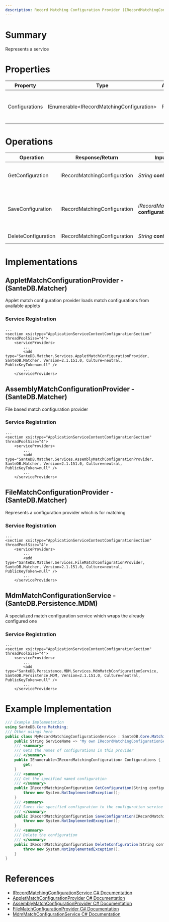 ```yaml
---
description: Record Matching Configuration Provider (IRecordMatchingConfigurationService in SanteDB.Core.Api)
---
```


# Summary
Represents a service

# Properties

|Property|Type|Access|Description|
|-|-|-|-|
|Configurations|IEnumerable&lt;IRecordMatchingConfiguration>|R|Gets the names of configurations in this provider|

# Operations

|Operation|Response/Return|Input/Parameter|Description|
|-|-|-|-|
|GetConfiguration|IRecordMatchingConfiguration|*String* **configurationId**|Get the specified named configuration|
|SaveConfiguration|IRecordMatchingConfiguration|*IRecordMatchingConfiguration* **configuration**|Saves the specified configuration to the configuration service|
|DeleteConfiguration|IRecordMatchingConfiguration|*String* **configurationId**|Delete the configuration|

# Implementations


## AppletMatchConfigurationProvider - (SanteDB.Matcher)
Applet match configuration provider loads match configurations from available applets

### Service Registration
```markup
...
<section xsi:type="ApplicationServiceContextConfigurationSection" threadPoolSize="4">
	<serviceProviders>
		...
		<add type="SanteDB.Matcher.Services.AppletMatchConfigurationProvider, SanteDB.Matcher, Version=2.1.151.0, Culture=neutral, PublicKeyToken=null" />
		...
	</serviceProviders>
```

## AssemblyMatchConfigurationProvider - (SanteDB.Matcher)
File based match configuration provider

### Service Registration
```markup
...
<section xsi:type="ApplicationServiceContextConfigurationSection" threadPoolSize="4">
	<serviceProviders>
		...
		<add type="SanteDB.Matcher.Services.AssemblyMatchConfigurationProvider, SanteDB.Matcher, Version=2.1.151.0, Culture=neutral, PublicKeyToken=null" />
		...
	</serviceProviders>
```

## FileMatchConfigurationProvider - (SanteDB.Matcher)
Represents a configuration provider which is for matching

### Service Registration
```markup
...
<section xsi:type="ApplicationServiceContextConfigurationSection" threadPoolSize="4">
	<serviceProviders>
		...
		<add type="SanteDB.Matcher.Services.FileMatchConfigurationProvider, SanteDB.Matcher, Version=2.1.151.0, Culture=neutral, PublicKeyToken=null" />
		...
	</serviceProviders>
```

## MdmMatchConfigurationService - (SanteDB.Persistence.MDM)
A specialized match configuration service which wraps the already configured one

### Service Registration
```markup
...
<section xsi:type="ApplicationServiceContextConfigurationSection" threadPoolSize="4">
	<serviceProviders>
		...
		<add type="SanteDB.Persistence.MDM.Services.MdmMatchConfigurationService, SanteDB.Persistence.MDM, Version=2.1.151.0, Culture=neutral, PublicKeyToken=null" />
		...
	</serviceProviders>
```
# Example Implementation
```csharp
/// Example Implementation
using SanteDB.Core.Matching;
/// Other usings here
public class MyRecordMatchingConfigurationService : SanteDB.Core.Matching.IRecordMatchingConfigurationService { 
	public String ServiceName => "My own IRecordMatchingConfigurationService service";
	/// <summary>
	/// Gets the names of configurations in this provider
	/// </summary>
	public IEnumerable<IRecordMatchingConfiguration> Configurations {
		get;
	}
	/// <summary>
	/// Get the specified named configuration
	/// </summary>
	public IRecordMatchingConfiguration GetConfiguration(String configurationId){
		throw new System.NotImplementedException();
	}
	/// <summary>
	/// Saves the specified configuration to the configuration service
	/// </summary>
	public IRecordMatchingConfiguration SaveConfiguration(IRecordMatchingConfiguration configuration){
		throw new System.NotImplementedException();
	}
	/// <summary>
	/// Delete the configuration
	/// </summary>
	public IRecordMatchingConfiguration DeleteConfiguration(String configurationId){
		throw new System.NotImplementedException();
	}
}
```

# References

* [IRecordMatchingConfigurationService C# Documentation](http://santesuite.org/assets/doc/net/html/T_SanteDB_Core_Matching_IRecordMatchingConfigurationService.htm)
* [AppletMatchConfigurationProvider C# Documentation](http://santesuite.org/assets/doc/net/html/T_SanteDB_Matcher_Services_AppletMatchConfigurationProvider.htm)
* [AssemblyMatchConfigurationProvider C# Documentation](http://santesuite.org/assets/doc/net/html/T_SanteDB_Matcher_Services_AssemblyMatchConfigurationProvider.htm)
* [FileMatchConfigurationProvider C# Documentation](http://santesuite.org/assets/doc/net/html/T_SanteDB_Matcher_Services_FileMatchConfigurationProvider.htm)
* [MdmMatchConfigurationService C# Documentation](http://santesuite.org/assets/doc/net/html/T_SanteDB_Persistence_MDM_Services_MdmMatchConfigurationService.htm)
